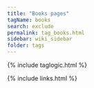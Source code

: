 ```yaml
---
title: "Books pages"
tagName: books
search: exclude
permalink: tag_books.html
sidebar: wiki_sidebar
folder: tags
---
```

{% include taglogic.html %}

{% include links.html %}
